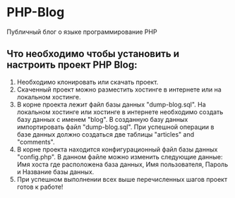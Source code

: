 # PHP-Blog
Публичный блог о языке программирование PHP

## Что необходимо чтобы установить и настроить проект PHP Blog:

1. Необходимо клонировать или скачать проект.
2. Скаченный проект можно разместить хостинге в интернете или на локальном хостинге. 
3. В корне проекта лежит файл базы данных "dump-blog.sql". 
	На локальном хостинге или хостинге в интернете необходимо создать базу данных с именем "blog".
	В созданную базу данных импортировать файл "dump-blog.sql".
	При успешной операции в базе данных должно создаться две таблицы "articles" and "comments".	
4. В корне проекта находится конфигурационный файл базы данных "config.php".
	В данном файле можно изменить следующие данные: 
	Имя хоста где расположена база данных, Имя пользователя, Пароль и Название базы данных.
5. При успешном выполнении всех выше перечисленных шагов проект готов к работе!


